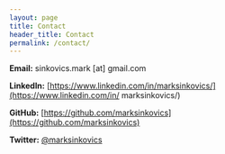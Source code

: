 ```yaml
---
layout: page
title: Contact
header_title: Contact
permalink: /contact/
---
```


**Email:** sinkovics.mark [at] gmail.com

**LinkedIn:** [https://www.linkedin.com/in/marksinkovics/](https://www.linkedin.com/in/ marksinkovics/)

**GitHub:** [https://github.com/marksinkovics](https://github.com/marksinkovics)

**Twitter:** [@marksinkovics](https://twitter.com/marksinkovics)